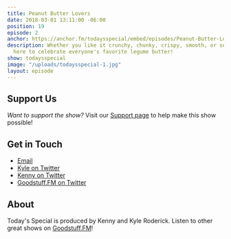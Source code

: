 ```yaml
---
title: Peanut Butter Lovers
date: 2018-03-01 13:11:00 -06:00
position: 19
episode: 2
anchor: https://anchor.fm/todaysspecial/embed/episodes/Peanut-Butter-Lovers-e14lae/a-a2ifes
description: Whether you like it crunchy, chunky, crispy, smooth, or soupy, we're
  here to celebrate everyone's favorite legume butter!
show: todaysspecial
image: "/uploads/todaysspecial-1.jpg"
layout: episode
---
```


## Support Us
*Want to support the show?* Visit our [Support page](https://goodstuff.fm/support) to help make this show possible!

## Get in Touch
* [Email](mailto:kyle@goodstuff.fm)
* [Kyle on Twitter](http://twitter.com/dogburps)
* [Kenny on Twitter](http://twitter.com/pizzarobotics)
* [Goodstuff.FM on Twitter](http://twitter.com/goodstufffm)

## About
Today's Special is produced by Kenny and Kyle Roderick. Listen to other great shows on [Goodstuff.FM](http://goodstuff.fm/shows)!
